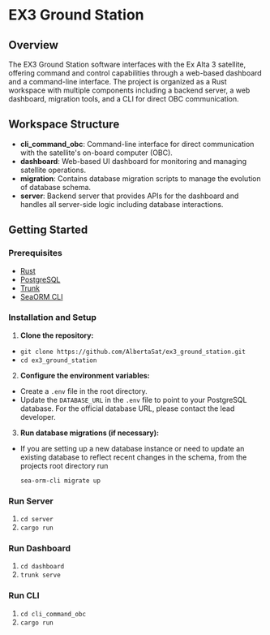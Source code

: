 # EX3 Ground Station

## Overview

The EX3 Ground Station software interfaces with the Ex Alta 3 satellite, offering command and control capabilities through a web-based dashboard and a command-line interface. The project is organized as a Rust workspace with multiple components including a backend server, a web dashboard, migration tools, and a CLI for direct OBC communication.

## Workspace Structure

- **cli_command_obc**: Command-line interface for direct communication with the satellite's on-board computer (OBC).
- **dashboard**: Web-based UI dashboard for monitoring and managing satellite operations.
- **migration**: Contains database migration scripts to manage the evolution of database schema.
- **server**: Backend server that provides APIs for the dashboard and handles all server-side logic including database interactions.

## Getting Started

### Prerequisites

- [Rust](https://www.rust-lang.org/tools/install)
- [PostgreSQL](https://www.postgresql.org/download/)
- [Trunk](https://trunkrs.dev/#install)
- [SeaORM CLI](https://www.sea-ql.org/SeaORM/docs/installation/cli)

### Installation and Setup

1. **Clone the repository:**

- `git clone https://github.com/AlbertaSat/ex3_ground_station.git`
- `cd ex3_ground_station`

2. **Configure the environment variables:**

- Create a `.env` file in the root directory.
- Update the `DATABASE_URL` in the `.env` file to point to your PostgreSQL database. For the official database URL, please contact the lead developer.

3. **Run database migrations (if necessary):**

- If you are setting up a new database instance or need to update an existing database to reflect recent changes in the schema, from the projects root directory run
  ```
  sea-orm-cli migrate up
  ```

### Run Server

1. `cd server`
2. `cargo run`

### Run Dashboard

1.  `cd dashboard`
2.  `trunk serve`

### Run CLI

1. `cd cli_command_obc`
2. `cargo run`
